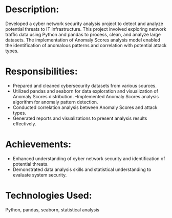 # Description:
Developed a cyber network security analysis project to detect and analyze potential threats to IT infrastructure. This project involved exploring network traffic data using Python and pandas to process, clean, and analyze large datasets. The implementation of Anomaly Scores analysis model enabled the identification of anomalous patterns and correlation with potential attack types.

# Responsibilities:

- Prepared and cleaned cybersecurity datasets from various sources.
- Utilized pandas and seaborn for data exploration and visualization of Anomaly Scores distribution.
 -Implemented Anomaly Scores analysis algorithm for anomaly pattern detection.
- Conducted correlation analysis between Anomaly Scores and attack types.
- Generated reports and visualizations to present analysis results effectively.

# Achievements:

- Enhanced understanding of cyber network security and identification of potential threats.
- Demonstrated data analysis skills and statistical understanding to evaluate system security.

# Technologies Used:
Python, pandas, seaborn, statistical analysis

